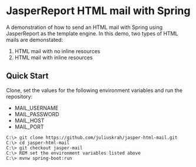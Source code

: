 # JasperReport HTML mail with Spring

A demonstration of how to send an HTML mail with Spring using JasperReport as the template
engine. In this demo, two types of HTML mails are demonstated:

1. HTML mail with no inline resources
2. HTML mail with inline resources

## Quick Start
Clone, set the values for the following environment variables and run the repository:

- MAIL_USERNAME
- MAIL_PASSWORD
- MAIL_HOST
- MAIL_PORT

```posh
C:\> git clone https://github.com/juliuskrah/jasper-html-mail.git
C:\> cd jasper-html-mail
C:\> git checkout jasper-mail
C:\> REM set the environment variables listed above
C:\> mvnw spring-boot:run
```